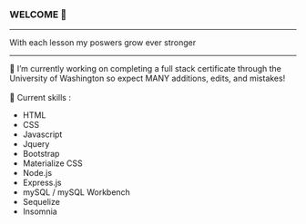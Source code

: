 ### WELCOME 👋



---
With each lesson my poswers grow ever stronger

---

🔭 I’m currently working on completing a full stack certificate through the University of Washington so expect MANY additions, edits, and mistakes!
<br><br>🌱 Current skills :
- HTML
- CSS
- Javascript
- Jquery
- Bootstrap
- Materialize CSS
- Node.js
- Express.js
- mySQL / mySQL Workbench
- Sequelize
- Insomnia
